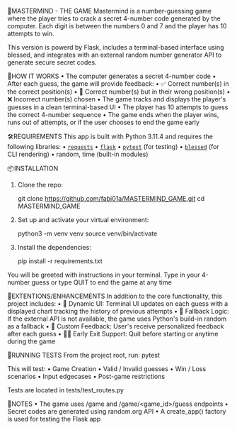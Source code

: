 🎯MASTERMIND - THE GAME
Mastermind is a number-guessing game where the player tries to crack a secret 4-number code generated by the computer. Each digit is between the numbers 0 and 7 and the player has 10 attempts to win.

This version is powerd by Flask, includes a terminal-based interface using blessed, and integrates with an external random number generator API to generate secure secret codes.

🧐HOW IT WORKS
• The computer generates a secret 4-number code
• After each guess, the game will provide feedback:
    • ✅ Correct number(s) in the correct position(s)
    • 🔁 Correct number(s) but in their wrong position(s)
    • ❌ Incorrect number(s) chosen
• The game tracks and displays the player's guesses in a clean terminal-based UI
• The player has 10 attempts to guess the correct 4-number sequence
• The game ends when the player wins, runs out of attempts, or if the user chooses to end the game early

🛠️REQUIREMENTS
This app is built with Python 3.11.4 and requires the following libraries:
    • [`requests`](https://pypi.org/project/requests/)
    • [`flask`](https://pypi.org/project/Flask/)
    • [`pytest`](https://pypi.org/project/pytest/) (for testing)
    • [`blessed`](https://pypi.org/project/blessed/) (for CLI rendering)
    • random, time (built-in modules)

📦INSTALLATION
1. Clone the repo:

    git clone https://github.com/fabi01a/MASTERMIND_GAME.git
    cd MASTERMIND_GAME

2. Set up and activate your virtual environment:

    python3 -m venv venv
    source venv/bin/activate

3. Install the dependencies:

    pip install -r requirements.txt

You will be greeted with instructions in your terminal. Type in your 4-number guess or type QUIT to end the game at any time

💫EXTENTIONS/ENHANCEMENTS
In addition to the core functionality, this project includes:
• 🤩 Dynamic UI: Terminal UI updates on each guess with a displayed chart tracking the history of previous attempts
• 🥷 Fallback Logic: If the external API is not available, the game uses Python's build-in random as a fallback
• 🏓 Custom Feedback: User's receive personalized feedback after each guess
• ✌🏼 Early Exit Support: Quit before starting or anytime during the game

🧪RUNNING TESTS
From the project root, run:
    pytest

This will test:
• Game Creation
• Valid / Invalid guesses
• Win / Loss scenarios
• Input edgecases
• Post-game restrictions

Tests are located in tests/test_routes.py

📝NOTES
• The game uses /game and /game/<game_id>/guess endpoints
• Secret codes are generated using random.org API
• A create_app() factory is used for testing the Flask app